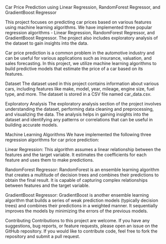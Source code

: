 Car Price Prediction using Linear Regression, RandomForest Regressor, and GradientBoost Regressor

This project focuses on predicting car prices based on various features using machine learning algorithms. We have implemented three popular regression algorithms - Linear Regression, RandomForest Regressor, and GradientBoost Regressor. The project also includes exploratory analysis of the dataset to gain insights into the data.


Car price prediction is a common problem in the automotive industry and can be useful for various applications such as insurance, valuation, and sales forecasting. In this project, we utilize machine learning algorithms to build predictive models that estimate the price of a car based on its features.

Dataset
The dataset used in this project contains information about various cars, including features like make, model, year, mileage, engine size, fuel type, and more. The dataset is stored in a CSV file named car_data.csv.



Exploratory Analysis
The exploratory analysis section of the project involves understanding the dataset, performing data cleaning and preprocessing, and visualizing the data. The analysis helps in gaining insights into the dataset and identifying any patterns or correlations that can be useful in building accurate models.

Machine Learning Algorithms
We have implemented the following three regression algorithms for car price prediction:

Linear Regression: This algorithm assumes a linear relationship between the features and the target variable. It estimates the coefficients for each feature and uses them to make predictions.

RandomForest Regressor: RandomForest is an ensemble learning algorithm that creates a multitude of decision trees and combines their predictions to obtain the final result. It is capable of capturing complex relationships between features and the target variable.

GradientBoost Regressor: GradientBoost is another ensemble learning algorithm that builds a series of weak prediction models (typically decision trees) and combines their predictions in a weighted manner. It sequentially improves the models by minimizing the errors of the previous models.

Contributing
Contributions to this project are welcome. If you have any suggestions, bug reports, or feature requests, please open an issue on the GitHub repository. If you would like to contribute code, feel free to fork the repository and submit a pull request.
